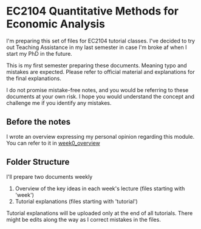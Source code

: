 # EC2104 Quantitative Methods for Economic Analysis

I'm preparing this set of files for EC2104 tutorial classes.
I've decided to try out Teaching Assistance in my last
semester in case I'm broke af when I start my PhD in the
future.

This is my first semester preparing these documents. Meaning
typo and mistakes are expected. Please refer to official
material and explanations for the final explanations.

I do not promise mistake-free notes, and you would be
referring to these documents at your own risk. I hope you
would understand the concept and challenge me if you
identify any mistakes.

## Before the notes

I wrote an overview expressing my personal opinion regarding
this module. You can refer to it in
[week0_overview](/ECON/EC2104%20notes/week0_overview.pdf)

## Folder Structure

I'll prepare two documents weekly

1. Overview of the key ideas in each week's lecture (files
   starting with 'week')
2. Tutorial explanations (files starting with 'tutorial')

Tutorial explanations will be uploaded only at the end of
all tutorials. There might be edits along the way as I
correct mistakes in the files.
